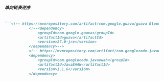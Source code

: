 



##### 单向链表逆序
```markdown

```<!-- https://mvnrepository.com/artifact/com.google.guava/guava BloomFilter -->
           <!--<dependency>
               <groupId>com.google.guava</groupId>
               <artifactId>guava</artifactId>
               <version>27.0-jre</version>
           </dependency>-->
           <!-- https://mvnrepository.com/artifact/com.googlecode.javaewah/JavaEWAH BitMap-->
           <dependency>
               <groupId>com.googlecode.javaewah</groupId>
               <artifactId>JavaEWAH</artifactId>
               <version>1.1.6</version>
           </dependency>